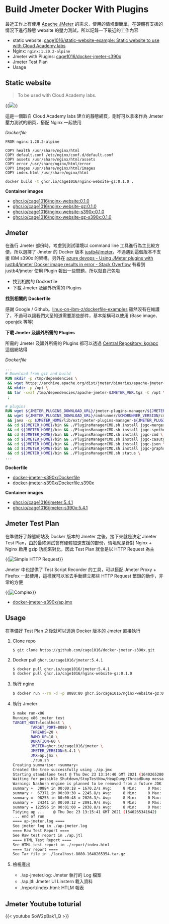 # Build Jmeter Docker With Plugins


<!--more-->

最近工作上有使用 [Apache JMeter](https://jmeter.apache.org/) 的需求，使用的情境很簡單，在硬體有支援的情況下進行靜態 website 的壓力測試，所以記錄一下最近的工作內容

- static website: [cage1016/static-website-example: Static website to use with Cloud Academy labs](https://github.com/cage1016/static-website-example)
- Nginx: `nginx:1.20.2-alpine`
- Jmeter with Plugins: [cage1016/docker-jmeter-s390x](https://github.com/cage1016/docker-jmeter-s390x)
- Jmeter Test Plan
- Usage

## Static website
> To be used with Cloud Academy labs.

{{<image src="./img/static_website.jpg">}}

這是一個取自 Cloud Academy labs 建立的靜態網頁，剛好可以拿來作為 Jmeter 壓力測試的網頁，搭配 Nginx 一起使用

_Dockerfile_

```dockefile
FROM nginx:1.20.2-alpine

COPY health /usr/share/nginx/html
COPY default.conf /etc/nginx/conf.d/default.conf
COPY assets /usr/share/nginx/html/assets
COPY error /usr/share/nginx/html/error
COPY images /usr/share/nginx/html/images
COPY index.html /usr/share/nginx/html
```

```sh
docker build -t ghcr.io/cage1016/nginx-website-gz:0.1.0 .
```

**Container images**

- [ghcr.io/cage1016/nginx-website:0.1.0](https://github.com/cage1016/static-website-example/pkgs/container/nginx-website)
- [ghcr.io/cage1016/nginx-website-gz:0.1.0](https://github.com/cage1016/static-website-example/pkgs/container/nginx-website-gz)
- [ghcr.io/cage1016/nginx-website-s390x:0.1.0](https://github.com/cage1016/static-website-example/pkgs/container/nginx-website-s390x)
- [ghcr.io/cage1016/nginx-website-gz-s390x:0.1.0](https://github.com/cage1016/static-website-example/pkgs/container/nginx-website-gz-s390x)

## Jmeter

在進行 Jmeter 部份時，考慮到測試環境以 command line 工具進行為主比較方便，所以選擇了 Jmeter 的 Docker 版本 [justb4/jmeter](https://hub.docker.com/r/justb4/jmeter/)，不過遇到這個版本不支援 IBM s390x 的架構。另外在 [azure devops - Using JMeter plugins with justb4/jmeter Docker image results in error - Stack Overflow](https://stackoverflow.com/questions/67911367/using-jmeter-plugins-with-justb4-jmeter-docker-image-results-in-error) 有看到 justb4/jmeter 使用 Plugin 報出一些問題，所以就自己包啦

- 找到相關的 Dockerfile
- 下載 Jmeter 及額外所需的 Plugins

**找到相關的 Dockerfile**

感謝 Google / Github。[linux-on-ibm-z/dockerfile-examples](https://github.com/linux-on-ibm-z/dockerfile-examples/blob/master/Archived/ApacheJMeter/Dockerfile) 雖然沒有在維護了，不過可以讓我們大至知道需要那些部件，基本架構可以使用 (Base image、openjdk 等等)

**下載 Jmeter 及額外所需的 Plugins**

所需的 Jmeter 及額外所需的 Plugins 都可以透過 [Central Repository: kg/apc](https://repo1.maven.org/maven2/kg/apc/) 這個網站得

_Dockerfile_

```dockerfile
...
# Download from git and build
RUN mkdir -p /tmp/dependencies \
 && wget https://archive.apache.org/dist/jmeter/binaries/apache-jmeter-$JMETER_VER.tgz -O /tmp/dependencies/apache-jmeter-$JMETER_VER.tgz \
 && mkdir -p /opt \
 && tar -xvzf /tmp/dependencies/apache-jmeter-$JMETER_VER.tgz -C /opt \
 ;

# plugins
RUN wget ${JMETER_PLUGINS_DOWNLOAD_URL}/jmeter-plugins-manager/${JMETER_PLUGINS_MANAGER_VERSION}/jmeter-plugins-manager-${JMETER_PLUGINS_MANAGER_VERSION}.jar -O $JMETER_HOME/lib/ext/jmeter-plugins-manager-${JMETER_PLUGINS_MANAGER_VERSION}.jar \
 && wget ${JMETER_PLUGINS_DOWNLOAD_URL}/cmdrunner/$CMDRUNNER_VERSION/cmdrunner-$CMDRUNNER_VERSION.jar -O $JMETER_HOME/lib/cmdrunner-$CMDRUNNER_VERSION.jar \
 && java -cp $JMETER_HOME/lib/ext/jmeter-plugins-manager-${JMETER_PLUGINS_MANAGER_VERSION}.jar org.jmeterplugins.repository.PluginManagerCMDInstaller \
 && cd ${JMETER_HOME}/bin && ./PluginsManagerCMD.sh install jpgc-mergeresults \
 && cd ${JMETER_HOME}/bin && ./PluginsManagerCMD.sh install jpgc-synthesis \
 && cd ${JMETER_HOME}/bin && ./PluginsManagerCMD.sh install jpgc-cmd \
 && cd ${JMETER_HOME}/bin && ./PluginsManagerCMD.sh install jpgc-casutg \
 && cd ${JMETER_HOME}/bin && ./PluginsManagerCMD.sh install jpgc-json \
 && cd ${JMETER_HOME}/bin && ./PluginsManagerCMD.sh install jpgc-graphs-additional \
 && cd ${JMETER_HOME}/bin && ./PluginsManagerCMD.sh status \
...
```

**Dockerfile**
- [docker-jmeter-s390x/Dockerfile](https://github.com/cage1016/docker-jmeter-s390x/blob/master/Dockerfile)
- [docker-jmeter-s390x/Dockerfile.s390x](https://github.com/cage1016/docker-jmeter-s390x/blob/master/Dockerfile.s390x)

**Container images**

- [ghcr.io/cage1016/jmeter:5.4.1](https://github.com/cage1016/docker-jmeter-s390x/pkgs/container/jmeter)
- [ghcr.io/cage1016/jmeter-s390x:5.4.1](https://github.com/cage1016/docker-jmeter-s390x/pkgs/container/jmeter-s390x)

## Jmeter Test Plan

在準備好了靜態網站及 Docker 版本的 Jmeter 之後，接下來就是決定 Jmeter Test Plan，由於最終測試會有硬體加速支援的部份，情境就是針對 Nginx + Nginx 啟用 gzip 功能來對比，因此 Test Plan 就會是以 HTTP Request 為主

{{<image src="./img/a.jpg" alt="Simple HTTP Request">}}

Jmeter 中也提供了 Test Script Recorder 的工具，可以搭配 Jmeter Proxy + Firefox 一起使用，這樣就可以省去手動建立那些 HTTP Request 繁鎖的動作，非常的方便

{{<image src="./img/placeholder.jpg" alt="Complex ">}}

- [docker-jmeter-s390x/ap.jmx](https://github.com/cage1016/docker-jmeter-s390x/blob/master/ap.jmx)

## Usage

在準備好 Test Plan 之後就可以透過 Docker 版本的 Jmeter 直接執行

1. Clone repo
  
    ```sh
    $ git clone https://github.com/cage1016/docker-jmeter-s390x.git
    ```

1. Docker pull `ghcr.io/cage1016/jmeter:5.4.1`
    
    ```sh
    $ docker pull ghcr.io/cage1016/jmeter:5.4.1
    $ docker pull ghcr.io/cage1016/nginx-website-gz:0.1.0
    ```

1. 執行 nginx
   
    ```sh
    $ docker run --rm -d -p 8080:80 ghcr.io/cage1016/nginx-website-gz:0.1.0
    ```

1. 執行 Jmeter

    ```sh
    $ make run-x86
    Running x86 jmeter test
    TARGET_HOST=localhost \
            TARGET_PORT=8080 \
            THREADS=20 \
            RAMD_UP=10 \
            DURATION=60 \
            JMETER=ghcr.io/cage1016/jmeter \
            JMETER_VERSION=5.4.1 \
            JMX=ap.jmx \
            ./run.sh
    Creating summariser <summary>
    Created the tree successfully using ./ap.jmx
    Starting standalone test @ Thu Dec 23 13:14:40 GMT 2021 (1640265280909)
    Waiting for possible Shutdown/StopTestNow/HeapDump/ThreadDump message on port 4445
    Warning: Nashorn engine is planned to be removed from a future JDK release
    summary +  30884 in 00:00:18 = 1670.2/s Avg:     8 Min:     0 Max:   101 Err:     0 (0.00%) Active: 20 Started: 20     Finished: 0
    summary +  67371 in 00:00:30 = 2245.8/s Avg:     8 Min:     0 Max:    85 Err:     0 (0.00%) Active: 20 Started: 20     Finished: 0
    summary =  98255 in 00:00:48 = 2026.3/s Avg:     8 Min:     0 Max:   101 Err:     0 (0.00%)
    summary +  24341 in 00:00:12 = 2091.9/s Avg:     9 Min:     0 Max:    90 Err:     0 (0.00%) Active: 0 Started: 20     Finished: 20
    summary = 122596 in 00:01:00 = 2038.8/s Avg:     8 Min:     0 Max:   101 Err:     0 (0.00%)
    Tidying up ...    @ Thu Dec 23 13:15:41 GMT 2021 (1640265341642)
    ... end of run
    ==== ap-jmeter.log ====
    See jmeter log in ./ap-jmeter.log
    ==== Raw Test Report ====
    See Raw test report in ./ap.jtl
    ==== HTML Test Report ====
    See HTML test report in ./report/index.html
    ==== Tar report ====
    See Tar file in ./localhost-8080-1640265354.tar.gz
    ```

1. 檢視產出
   - ./ap-jmeter.log: Jmeter 執行的 Log 檔案
   - ./ap.jtl: Jmeter UI Linstern 載入資料
   - ./report/index.html: HTLM 報表

## Jmeter Youtube toturial

{{< youtube SoW2pBak1_Q >}}
